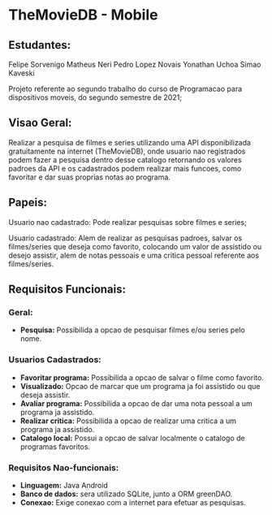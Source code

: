 # TheMovieDB - Mobile

## Estudantes:
Felipe Sorvenigo
Matheus Neri
Pedro Lopez Novais
Yonathan Uchoa Simao Kaveski

   Projeto referente ao segundo trabalho do curso de Programacao para dispositivos moveis, do segundo semestre de 2021;


## **Visao Geral:**

   Realizar a pesquisa de filmes e series utilizando uma API disponibilizada gratuitamente na internet (TheMovieDB), onde usuario nao registrados podem fazer a pesquisa dentro desse catalogo retornando os valores padroes da API e os cadastrados podem realizar mais funcoes, como favoritar e dar suas proprias notas ao programa.


## **Papeis:**

   Usuario nao cadastrado: Pode realizar pesquisas sobre filmes e series;

   Usuario cadastrado: Alem de realizar as pesquisas padroes, salvar os filmes/series que deseja como favorito, colocando um valor de assistido ou desejo assistir, alem de notas pessoais e uma critica pessoal referente aos filmes/series.

## **Requisitos Funcionais:**

### **Geral:**
- **Pesquisa:** Possibilida a opcao de pesquisar filmes e/ou series pelo nome.

### Usuarios Cadastrados:
- **Favoritar programa:** Possibilida a opcao de salvar o filme como favorito.
- **Visualizado:** Opcao de marcar que um programa ja foi assistido ou que deseja assistir.
- **Avaliar programa:** Possibilida a opcao de dar uma nota pessoal a um programa ja assistido.
- **Realizar critica:** Possibilida a opcao de realizar uma critica a um programa ja assistido.
- **Catalogo local:** Possui a opcao de salvar localmente o catalogo de programas favoritos.


### **Requisitos Nao-funcionais:**
- **Linguagem:** Java Android
- **Banco de dados:** sera utilizado SQLite, junto a ORM greenDAO.
- **Conexao:** Exige conexao com a internet para efetuar as pesquisas.